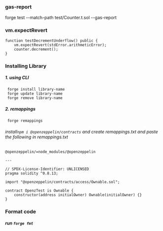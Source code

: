 
### gas-report
forge test --match-path test/Counter.t.sol --gas-report

### vm.expectRevert

    function testDecrementUnderflow() public {
        vm.expectRevert(stdError.arithmeticError);
        counter.decrement();
    }

### Installing Library
##### 1. using CLI
     forge install library-name
     forge update library-name
     forge remove library-name

##### 2. remappings
     forge remappings
###### install`npm i @openzeppelin/contracts` and create remappings.txt and paste the following in remappings.txt
    @openzeppelin/=node_modules/@openzeppelin

    ---

    // SPDX-License-Identifier: UNLICENSED
    pragma solidity ^0.8.13;

    import "@openzeppelin/contracts/access/Ownable.sol";

    contract OpenzTest is Ownable {
        constructor(address initialOwner) Ownable(initialOwner) {}
    }

### Format code
##### run `forge fmt`